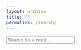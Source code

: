 ```yaml
---
layout: archive
title: ""
permalink: /search/
---
```


<!-- <script>
    function searchTable() {
        let input = document.getElementById("searchInput").value.toLowerCase();
        let table = document.getElementById("wordTable");
        let rows = table.getElementsByTagName("tr");
        let firstMatch = null;
        for (let i = 1; i < rows.length; i++) {
            let rowText = rows[i].innerText.toLowerCase();
            if (rowText.includes(input)) {
                rows[i].style.display = "";
                if (!firstMatch) firstMatch = rows[i]; // Save first matching row
            } else {
                rows[i].style.display = "table-row"; // Ensure row is not hidden
            }
        }
        // Scroll to the first matching row
        if (firstMatch) {
            setTimeout(() => {
                firstMatch.scrollIntoView({ behavior: "smooth", block: "center" });
            }, 100); // Delay to ensure rendering
        }
    }
    // Function to scroll to the first row that contains the search word.
    function jumpToRow() {
        // Get the search word in lowercase.
        let input = document.getElementById("searchInput").value.toLowerCase();
        // Get the table and its rows.
        let table = document.getElementById("wordTable");
        let rows = table.getElementsByTagName("tr");
        // Loop through each row (skipping the header row).
        for (let i = 1; i < rows.length; i++) {
            let rowText = rows[i].innerText.toLowerCase();
            if (rowText.includes(input)) {
                // Scroll the first matching row into view.
                rows[i].scrollIntoView({ behavior: "smooth", block: "center" });
                break; // Stop after scrolling to the first match.
            }
        }
    }
</script>
<style>
    input {
        margin-bottom: 10px;
        padding: 5px;
        width: 100%;
    }
</style> -->

<script>
    let pages = [];

    // Fetch the JSON index when the page loads
    fetch('/search.json')
        .then(response => response.json())
        .then(data => pages = data);

    function searchSite() {
        let input = document.getElementById("searchInput").value.toLowerCase();
        let resultsContainer = document.getElementById("searchResults");
        resultsContainer.innerHTML = ""; // Clear previous results

        if (input.length < 2) return; // Avoid unnecessary searches

        let results = pages.filter(page => 
            page.title.toLowerCase().includes(input) || 
            page.content.toLowerCase().includes(input)
        );

        results.forEach(page => {
            let listItem = document.createElement("li");
            let link = document.createElement("a");
            link.href = page.url;
            link.textContent = page.title;
            listItem.appendChild(link);
            resultsContainer.appendChild(listItem);
        });
    }
</script>

<input type="text" id="searchInput" placeholder="Search for a word..." onkeyup="searchSite()">
<ul id="searchResults"></ul>